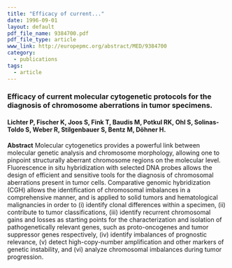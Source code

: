 ```yaml
---
title: "Efficacy of current..."
date: 1996-09-01
layout: default
pdf_file_name: 9384700.pdf
pdf_file_type: article
www_link: http://europepmc.org/abstract/MED/9384700
category:
  - publications
tags:
  - article
---
```


### Efficacy of current molecular cytogenetic protocols for the diagnosis of chromosome aberrations in tumor specimens.
#### Lichter P, Fischer K, Joos S, Fink T, Baudis M, Potkul RK, Ohl S, Solinas-Toldo S, Weber R, Stilgenbauer S, Bentz M, Döhner H.

**Abstract** Molecular cytogenetics provides a powerful link between molecular genetic analysis and chromosome morphology, allowing one to pinpoint structurally aberrant chromosome regions on the molecular level. Fluorescence in situ hybridization with selected DNA probes allows the design of efficient and sensitive tools for the diagnosis of chromosomal aberrations present in tumor cells. Comparative genomic hybridization (CGH) allows the identification of chromosomal imbalances in a comprehensive manner, and is applied to solid tumors and hematological malignancies in order to (i) identify clonal differences within a specimen, (ii) contribute to tumor classifications, (iii) identify recurrent chromosomal gains and losses as starting points for the characterization and isolation of pathogenetically relevant genes, such as proto-oncogenes and tumor suppressor genes respectively, (iv) identify imbalances of prognostic relevance, (v) detect high-copy-number amplification and other markers of genetic instability, and (vi) analyze chromosomal imbalances during tumor progression.

